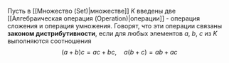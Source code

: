 Пусть в [[Множество (Set)|множестве]] $K$ введены две [[Алгебраическая операция (Operation)|операции]] - операция сложения и операция умножения. Говорят, что эти операции связаны **законом дистрибутивности**, если для любых элементов $a$, $b$, $c$ из $K$ выполняются соотношения$$(a+b)c=ac+bc,\quad a(b+c)=ab+ac$$